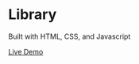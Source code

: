 # Library

Built with HTML, CSS, and Javascript

[Live Demo](https://edluciuz.github.io/top-library/)
